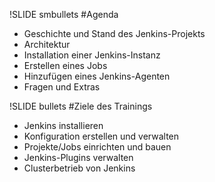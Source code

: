 !SLIDE smbullets
#Agenda
* Geschichte und Stand des Jenkins-Projekts
* Architektur
* Installation einer Jenkins-Instanz
* Erstellen eines Jobs
* Hinzufügen eines Jenkins-Agenten
* Fragen und Extras

!SLIDE bullets 
#Ziele des Trainings
* Jenkins installieren
* Konfiguration erstellen und verwalten
* Projekte/Jobs einrichten und bauen
* Jenkins-Plugins verwalten
* Clusterbetrieb von Jenkins
